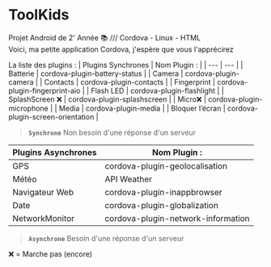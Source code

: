 # ToolKids
Projet Android de 2' Année 📚 /// Cordova - Linux - HTML<br>
Voici, ma petite application Cordova, j'espère que vous l'apprécirez 

La liste des plugins :
| Plugins Synchrones | Nom Plugin : |
| --- | --- |
| Batterie | cordova-plugin-battery-status |
| Camera | cordova-plugin-camera |
| Contacts | cordova-plugin-contacts |
| Fingerprint | cordova-plugin-fingerprint-aio |
| Flash LED | cordova-plugin-flashlight |
| SplashScreen ❌ | cordova-plugin-splashscreen |
| Micro❌ | cordova-plugin-microphone |
| Media | cordova-plugin-media |
| Bloquer l’écran | cordova-plugin-screen-orientation |

> **`Synchrone`** Non besoin d'une réponse d'un serveur
> 

| Plugins Asynchrones | Nom Plugin : |
| --- | --- |
| GPS | cordova-plugin-geolocalisation |
| Météo | API Weather |
| Navigateur Web | cordova-plugin-inappbrowser |
| Date | cordova-plugin-globalization |
| NetworkMonitor | cordova-plugin-network-information |
> **`Asynchrone`** Besoin d'une réponse d'un serveur
> 

❌ = Marche pas (encore)
